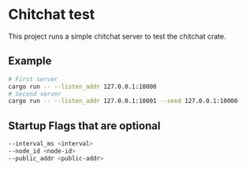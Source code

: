 # Chitchat test

This project runs a simple chitchat server
to test the chitchat crate.


## Example

```bash
# First server
cargo run -- --listen_addr 127.0.0.1:10000
# Second server
cargo run -- --listen_addr 127.0.0.1:10001 --seed 127.0.0.1:10000
```

## Startup Flags that are optional 

```bash 
--interval_ms <interval>
--node_id <node-id>
--public_addr <public-addr>
```
